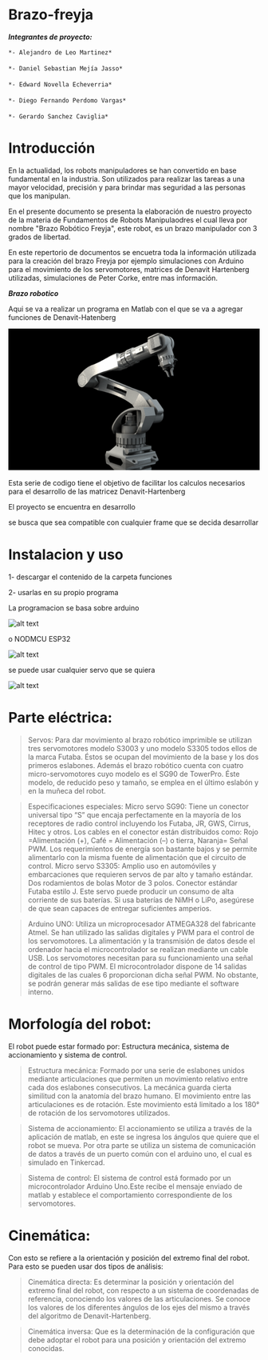 # Brazo-freyja

***Integrantes de proyecto:***
```
*- Alejandro de Leo Martinez*

*- Daniel Sebastian Mejía Jasso*

*- Edward Novella Echeverria*

*- Diego Fernando Perdomo Vargas*

*- Gerardo Sanchez Caviglia*
```

# Introducción 
En la actualidad, los robots manipuladores se han convertido en base fundamental en la industria. Son utilizados para realizar las tareas a una mayor velocidad, precisión y para brindar mas seguridad a las personas que los manipulan.

En el presente documento se presenta la elaboración de nuestro proyecto de la materia de Fundamentos de Robots Manipulaodres el cual lleva por nombre "Brazo Robótico Freyja", este robot, es un brazo manipulador con 3 grados de libertad.

En este repertorio de documentos se encuetra toda la información utilizada para la creación del brazo Freyja por ejemplo simulaciones con Arduino para el movimiento de los servomotores, matrices de Denavit Hartenberg utilizadas, simulaciones de Peter Corke, entre mas información.

***Brazo robotico***

Aqui se va a realizar un programa en Matlab con el que se va a agregar funciones de Denavit-Hatenberg 


![alt text](https://github.com/Farkas336/Brazo-freyja/blob/main/Imagenes/l15252-industrial-robot-arm-53669.png)

Esta serie de codigo tiene el objetivo de facilitar los calculos necesarios para el desarrollo  de las matricez  Denavit-Hartenberg

El proyecto se encuentra en desarrollo

se busca que sea compatible con cualquier frame que se decida desarrollar

# Instalacion y uso

1- descargar el contenido de la carpeta funciones

2- usarlas  en su propio programa 

La programacion se basa sobre arduino 

![alt text](https://raw.githubusercontent.com/Farkas336/Brazo-freyja/main/Diagramas/a9bb15c7e822f66f57e039a918c56bc2.png)

o NODMCU ESP32

![alt text](https://raw.githubusercontent.com/Farkas336/Brazo-freyja/main/Diagramas/ESP8266-Node-MCU-Module.png)

se puede usar cualquier servo que se quiera

![alt text](https://raw.githubusercontent.com/Farkas336/Brazo-freyja/main/Diagramas/02-19.jpg)


# Parte eléctrica:

>Servos:
Para dar movimiento al brazo robótico imprimible se utilizan tres servomotores modelo S3003 y uno modelo S3305 todos ellos de la marca Futaba. Éstos se ocupan del movimiento de la base y los dos primeros eslabones. Además el brazo robótico cuenta con cuatro micro-servomotores cuyo modelo es el SG90 de TowerPro. Éste modelo, de reducido peso y tamaño, se emplea en el último eslabón y en la muñeca del robot. 

>Especificaciones especiales:
Micro servo SG90:
Tiene un conector universal tipo “S” que encaja perfectamente en la mayoría de los receptores de radio control incluyendo los Futaba, JR, GWS, Cirrus, Hitec y otros. 
Los cables en el conector están distribuidos como: Rojo =Alimentación (+), Café = Alimentación (–) o tierra, Naranja= Señal PWM.
Los requerimientos de energía son bastante bajos y se permite alimentarlo con la misma fuente de alimentación que el circuito de control.
Micro servo S3305:
Amplio uso en automóviles y embarcaciones que requieren servos de par alto y tamaño estándar. Dos rodamientos de bolas Motor de 3 polos. Conector estándar Futaba estilo J.
Este servo puede producir un consumo de alta corriente de sus baterías. Si usa baterías de NiMH o LiPo, asegúrese de que sean capaces de entregar suficientes amperios.


>Arduino UNO:
Utiliza un microprocesador ATMEGA328 del fabricante Atmel. Se han utilizado las salidas digitales y PWM para el control de los servomotores. 
La alimentación y la transmisión de datos desde el ordenador hacia el microcontrolador se realizan mediante un cable USB. Los servomotores necesitan para su funcionamiento una señal de control de tipo PWM. El microcontrolador dispone de 14 salidas digitales de las cuales 6 proporcionan dicha señal PWM. No obstante, se podrán generar más salidas de ese tipo mediante el software interno.


# Morfología del robot:
El robot puede estar formado por:
Estructura mecánica, sistema de accionamiento y sistema de control.

>Estructura mecánica: 
Formado por una serie de eslabones unidos mediante articulaciones que permiten un movimiento relativo entre cada dos eslabones consecutivos. La mecánica guarda cierta similitud con la anatomía del brazo humano. El movimiento entre las articulaciones es de rotación. Este movimiento está limitado a los 180° de rotación de los servomotores utilizados.

>Sistema de accionamiento:
El accionamiento se utiliza a través de la aplicación de matlab, en este se ingresa los ángulos que quiere que el robot se mueva. Por otra parte se utiliza un sistema de comunicación de datos a través de un puerto común con el arduino uno, el cual es simulado en Tinkercad.

>Sistema de control:
El sistema de control está formado por un microcontrolador Arduino Uno.Este recibe el mensaje enviado de matlab y establece el comportamiento correspondiente de los servomotores.

# Cinemática:
Con esto se refiere a la orientación y posición del extremo final del robot.
Para esto se pueden usar dos tipos de análisis:

>Cinemática directa: Es determinar la posición y orientación del extremo final del robot, con respecto a un sistema de coordenadas de referencia, conociendo los valores de las articulaciones. Se conoce los valores de los diferentes ángulos de los ejes del mismo a través del algoritmo de Denavit-Hartenberg.

>Cinemática inversa: Que es la determinación de la configuración que debe adoptar el robot para una posición y orientación del extremo conocidas.

